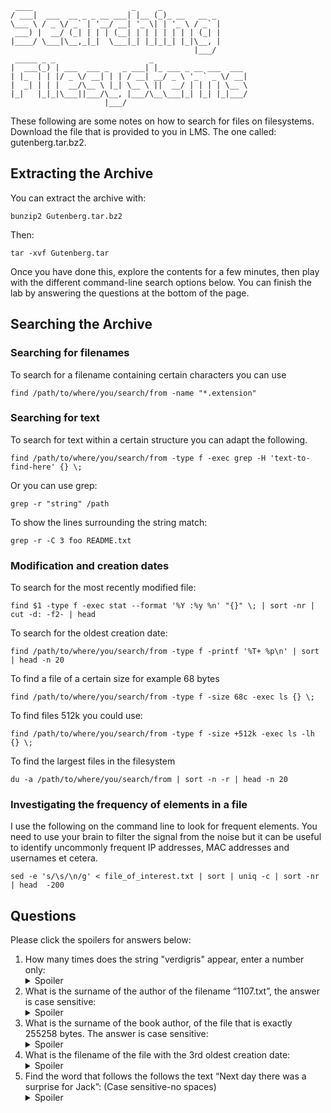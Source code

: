 ```
 ____                      _     _             
/ ___|  ___  __ _ _ __ ___| |__ (_)_ __   __ _ 
\___ \ / _ \/ _` | '__/ __| '_ \| | '_ \ / _` |
 ___) |  __/ (_| | | | (__| | | | | | | | (_| |
|____/ \___|\__,_|_|  \___|_| |_|_|_| |_|\__, |
                                         |___/ 
 _____ _ _                     _                     
|  ___(_) | ___  ___ _   _ ___| |_ ___ _ __ ___  ___ 
| |_  | | |/ _ \/ __| | | / __| __/ _ \ '_ ` _ \/ __|
|  _| | | |  __/\__ \ |_| \__ \ ||  __/ | | | | \__ \
|_|   |_|_|\___||___/\__, |___/\__\___|_| |_| |_|___/
                     |___/                           
```

These following are some notes on how to search for files on filesystems. Download the file that is provided to you in LMS. The one called: gutenberg.tar.bz2.

## Extracting the Archive ## 

You can extract the archive with:

	bunzip2 Gutenberg.tar.bz2

Then:

	tar -xvf Gutenberg.tar

Once you have done this, explore the contents for a few minutes, then play with the different command-line search options below. You can finish the lab by answering the questions at the bottom of the page.

## Searching the Archive ##

### Searching for filenames ###

To search for a filename containing certain characters you can use

	find /path/to/where/you/search/from -name "*.extension"

### Searching for text ###

To search for text within a certain structure you can adapt the following. 

	find /path/to/where/you/search/from -type f -exec grep -H 'text-to-find-here' {} \;

Or you can use grep:

	grep -r "string" /path

To show the lines surrounding the string match:

	grep -r -C 3 foo README.txt

### Modification and creation dates ###

To search for the most recently modified file:

	find $1 -type f -exec stat --format '%Y :%y %n' "{}" \; | sort -nr | cut -d: -f2- | head

To search for the oldest creation date:

	find /path/to/where/you/search/from -type f -printf '%T+ %p\n' | sort | head -n 20

To find a file of a certain size for example 68 bytes

	find /path/to/where/you/search/from -type f -size 68c -exec ls {} \;

To find files 512k you could use:

	find /path/to/where/you/search/from -type f -size +512k -exec ls -lh {} \;

To find the largest files in the filesystem

	du -a /path/to/where/you/search/from | sort -n -r | head -n 20

### Investigating the frequency of elements in a file ###

I use the following on the command line to look for frequent elements. You need to use your brain to filter the signal from the noise but it can be useful to identify uncommonly frequent IP addresses, MAC addresses and usernames et cetera.

	sed -e 's/\s/\n/g' < file_of_interest.txt | sort | uniq -c | sort -nr | head  -200

## Questions ##

Please click the spoilers for answers below: 

1. How many times does the string "verdigris" appear, enter a number only:<details><summary>Spoiler</summary>9</details>
2. What is the surname of the author of the filename “1107.txt”, the answer is case sensitive: <details><summary>Spoiler</summary>Shakespeare</details>
3. What is the surname of the book author, of the file that is exactly 255258 bytes. The answer is case sensitive: <details><summary>Spoiler</summary>Lobo</details>
4. What is the filename of the file with the 3rd oldest creation date: <details><summary>Spoiler</summary>1498.txt</details>
5. Find the word that follows the follows the text “Next day there was a surprise for Jack”: (Case sensitive-no spaces) <details><summary>Spoiler</summary>Halliday</details> 

